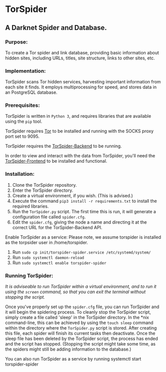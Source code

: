 # TorSpider

## A Darknet Spider and Database.

### Purpose:

To create a Tor spider and link database, providing basic information about hidden sites, including URLs, titles, site structure, links to other sites, etc.

### Implementation:

TorSpider scans Tor hidden services, harvesting important information from each site it finds. It employs multiprocessing for speed, and stores data in an PostgreSQL database.

### Prerequisites:

TorSpider is written in `Python 3`, and requires libraries that are available using the `pip` tool.

TorSpider requires [Tor](https://www.torproject.org/) to be installed and running with the SOCKS proxy port set to 9095.

TorSpider requires the [TorSpider-Backend](https://github.com/TorSpider/TorSpider-Backend) to be running.

In order to view and interact with the data from TorSpider, you'll need the [TorSpider-Frontend](https://github.com/TorSpider/TorSpider-Frontend) to be installed and functional.

### Installation:

1. Clone the TorSpider repository.
2. Enter the TorSpider directory.
3. Create a virtual environment, if you wish. (This is advised.)
4. Execute the command `pip3 install -r requirements.txt` to install the required libraries.
5. Run the `TorSpider.py` script. The first time this is run, it will generate a configuration file called `spider.cfg`.
6. Edit the `spider.cfg`, giving the node a name and directing it at the correct URL for the TorSpider-Backend API.

Enable TorSpider as a service:
Please note, we assume torspider is installed as the torpsider user in /home/torspider.
1. Run `sudo cp init/torspider-spider.service /etc/systemd/system/` 
2. Run `sudo systemctl daemon-reload`
3. Run `sudo systemctl enable torspider-spider`

### Running TorSpider:

*It is adviseable to run TorSpider within a virtual environment, and to run it using the `screen` command, so that you can exit the terminal without stopping the script.*

Once you've properly set up the `spider.cfg` file, you can run TorSpider and it will begin the spidering process. To cleanly stop the TorSpider script, simply create a file called 'sleep' in the TorSpider directory. In the *nix command-line, this can be achieved by using the `touch sleep` command within the directory where the `TorSpider.py` script is stored. After creating this file, each spider will finish its current tasks then deactivate. Once the sleep file has been deleted by the TorSpider script, the process has ended and the script has stopped. (Stopping the script might take some time, as the spiders might still be adding information to the database.)

You can also run TorSpider as a service by running systemctl start torspider-spider